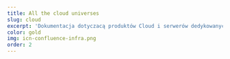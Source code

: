 ```yaml
---
title: All the cloud universes
slug: cloud
excerpt: 'Dokumentacja dotyczacą produktów Cloud i serwerów dedykowanych'
color: gold
img: icn-confluence-infra.png
order: 2
---
```


